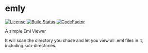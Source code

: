 # emly
[![License][License-Image]][License-Url]
[![Build Status][Build-Status-Image]][Build-Status-Url]
[![CodeFactor][CodeFactor-Image]][CodeFactor-Url]

A simple Eml Viewer

It will scan the directory you chose and let you view all .eml files in it, including sub-directories.

[License-Url]: http://opensource.org/licenses/MIT
[License-Image]: https://img.shields.io/badge/License-MIT-blue.svg
[Build-Status-Url]: https://ci.appveyor.com/project/novagen/emly/branch/master
[Build-Status-Image]: https://ci.appveyor.com/api/projects/status/o7cpgsx7heuc8hv3/branch/master?svg=true
[CodeFactor-Url]: https://www.codefactor.io/repository/github/novagen/emly
[CodeFactor-Image]: https://www.codefactor.io/repository/github/novagen/emly/badge
